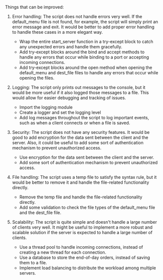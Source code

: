 Things that can be improved:
1.  Error handling: The script does not handle errors very well. If the default_menu file is not found, for example, 
    the script will simply print an error message and exit. It would be better to add proper error handling to handle 
    these cases in a more elegant way.
    -   Wrap the entire start_server function in a try-except block to catch any unexpected errors and handle them gracefully.
    -   Add try-except blocks around the bind and accept methods to handle any errors that occur while binding to a port or accepting incoming connections.
    -   Add try-except blocks around the open method when opening the default_menu and dest_file files to handle any errors that occur while opening the files.

2.  Logging: The script only prints out messages to the console, but it would be more useful if it also logged those messages to a file. 
    This would allow for easier debugging and tracking of issues.
    -   Import the logging module
    -   Create a logger and set the logging level
    -   Add log messages throughout the script to log important events, such as when a client connects or when a file is saved.

3.  Security: The script does not have any security features. It would be good to add encryption for the data sent between the client and the server. 
    Also, it could be useful to add some sort of authentication mechanism to prevent unauthorized access.
    -   Use encryption for the data sent between the client and the server.
    -   Add some sort of authentication mechanism to prevent unauthorized access.

4.  File handling: The script uses a temp file to satisfy the syntax rule, but it would be better to remove it 
    and handle the file-related functionality directly.
    -   Remove the temp file and handle the file-related functionality directly.
    -   Add some validation to check the file types of the default_menu file and the dest_file file.

5.  Scalability: The script is quite simple and doesn't handle a large number of clients very well. 
    It might be useful to implement a more robust and scalable solution if the server is expected to handle a large number of clients.
    -   Use a thread pool to handle incoming connections, instead of creating a new thread for each connection.
    -   Use a database to store the end-of-day orders, instead of saving them to a file.
    -   Implement load balancing to distribute the workload among multiple servers.